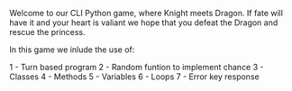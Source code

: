 
Welcome to our CLI Python game, where Knight meets Dragon. If fate will have it and your heart is valiant we hope that you defeat the Dragon and rescue the princess. 

In this game we inlude the use of: 

1 - Turn based program
2 - Random funtion to implement chance
3 - Classes 
4 - Methods
5 - Variables
6 - Loops
7 - Error key response 






